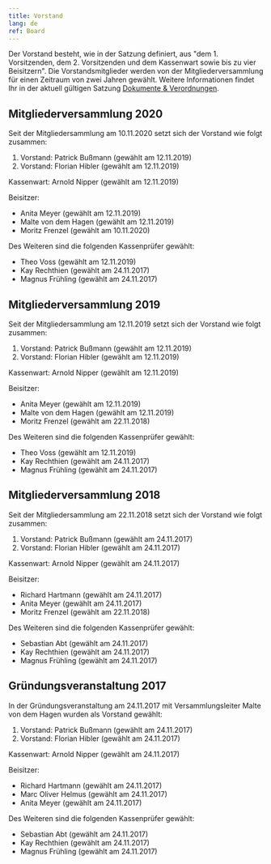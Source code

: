 ```yaml
---
title: Vorstand
lang: de
ref: Board
---
```


Der Vorstand besteht, wie in der Satzung definiert, aus "dem 1. Vorsitzenden, dem 2. Vorsitzenden und dem Kassenwart sowie bis zu vier Beisitzern".
Die Vorstandsmitglieder werden von der Mitgliederversammlung für einen Zeitraum von zwei Jahren gewählt. Weitere Informationen findet Ihr in der aktuell gültigen Satzung <a href="documents.html">Dokumente & Verordnungen</a>. 

## Mitgliederversammlung 2020

Seit der Mitgliedersammlung am 10.11.2020 setzt sich der Vorstand wie folgt zusammen: 

1. Vorstand: Patrick Bußmann (gewählt am 12.11.2019) 
2. Vorstand: Florian Hibler (gewählt am 12.11.2019)

Kassenwart: Arnold Nipper (gewählt am 12.11.2019)

Beisitzer:
- Anita Meyer (gewählt am 12.11.2019)
- Malte von dem Hagen (gewählt am 12.11.2019)
- Moritz Frenzel (gewählt am 10.11.2020)


Des Weiteren sind die folgenden Kassenprüfer gewählt:

- Theo Voss (gewählt am 12.11.2019)
- Kay Rechthien (gewählt am 24.11.2017) 
- Magnus Frühling (gewählt am 24.11.2017) 


## Mitgliederversammlung 2019

Seit der Mitgliedersammlung am 12.11.2019 setzt sich der Vorstand wie folgt zusammen: 

1. Vorstand: Patrick Bußmann (gewählt am 12.11.2019) 
2. Vorstand: Florian Hibler (gewählt am 12.11.2019)

Kassenwart: Arnold Nipper (gewählt am 12.11.2019)

Beisitzer:
- Anita Meyer (gewählt am 12.11.2019)
- Malte von dem Hagen (gewählt am 12.11.2019)
- Moritz Frenzel (gewählt am 22.11.2018)

Des Weiteren sind die folgenden Kassenprüfer gewählt:

- Theo Voss (gewählt am 12.11.2019)
- Kay Rechthien (gewählt am 24.11.2017) 
- Magnus Frühling (gewählt am 24.11.2017) 


## Mitgliederversammlung 2018

Seit der Mitgliedersammlung am 22.11.2018 setzt sich der Vorstand wie folgt zusammen: 

1. Vorstand: Patrick Bußmann (gewählt am 24.11.2017) 
2. Vorstand: Florian Hibler (gewählt am 24.11.2017)

Kassenwart: Arnold Nipper (gewählt am 24.11.2017)

Beisitzer:
- Richard Hartmann (gewählt am 24.11.2017)
- Anita Meyer (gewählt am 24.11.2017)
- Moritz Frenzel (gewählt am 22.11.2018)


Des Weiteren sind die folgenden Kassenprüfer gewählt:

- Sebastian Abt (gewählt am 24.11.2017)
- Kay Rechthien (gewählt am 24.11.2017) 
- Magnus Frühling (gewählt am 24.11.2017) 


## Gründungsveranstaltung 2017

In der Gründungsveranstaltung am 24.11.2017 mit Versammlungsleiter Malte von dem Hagen wurden als Vorstand gewählt: 

1. Vorstand: Patrick Bußmann (gewählt am 24.11.2017) 
2. Vorstand: Florian Hibler (gewählt am 24.11.2017)

Kassenwart: Arnold Nipper (gewählt am 24.11.2017)

Beisitzer:
- Richard Hartmann (gewählt am 24.11.2017)
- Marc Oliver Helmus (gewählt am 24.11.2017)
- Anita Meyer (gewählt am 24.11.2017)


Des Weiteren sind die folgenden Kassenprüfer gewählt:

- Sebastian Abt (gewählt am 24.11.2017)
- Kay Rechthien (gewählt am 24.11.2017) 
- Magnus Frühling (gewählt am 24.11.2017) 

